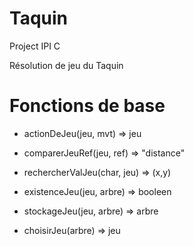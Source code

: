 Taquin
======

Project IPI C

Résolution de jeu du Taquin

Fonctions de base
=================

- actionDeJeu(jeu, mvt) => jeu

- comparerJeuRef(jeu, ref) => "distance"

- rechercherValJeu(char, jeu) => (x,y)

- existenceJeu(jeu, arbre) => booleen

- stockageJeu(jeu, arbre) => arbre

- choisirJeu(arbre) => jeu
